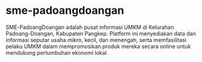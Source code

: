 # sme-padoangdoangan
SME-PadoangDoangan adalah pusat informasi UMKM di Kelurahan Padoang-Doangan, Kabupaten Pangkep. Platform ini menyediakan data dan informasi seputar usaha mikro, kecil, dan menengah, serta memfasilitasi pelaku UMKM dalam mempromosikan produk mereka secara online untuk mendukung pertumbuhan ekonomi lokal.

